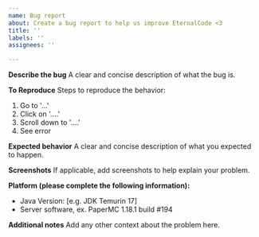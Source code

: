 ```yaml
---
name: Bug report
about: Create a bug report to help us improve EternalCode <3
title: ''
labels: ''
assignees: ''

---
```


**Describe the bug**
A clear and concise description of what the bug is.

**To Reproduce**
Steps to reproduce the behavior:
1. Go to '...'
2. Click on '....'
3. Scroll down to '....'
4. See error

**Expected behavior**
A clear and concise description of what you expected to happen.

**Screenshots**
If applicable, add screenshots to help explain your problem.

**Platform (please complete the following information):**
 - Java Version: [e.g. JDK Temurin 17]
 - Server software, ex. PaperMC 1.18.1 build #194

**Additional notes**
Add any other context about the problem here.
